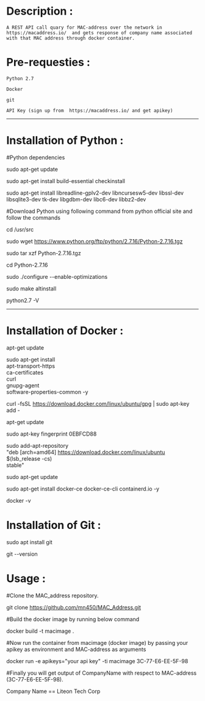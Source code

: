   #  Description :

    A REST API call quary for MAC-address over the network in  https://macaddress.io/  and gets response of company name associated with that MAC address through docker container.

  #  Pre-requesties :

    Python 2.7

    Docker

    git

    API Key (sign up from  https://macaddress.io/ and get apikey)

  ----------------------------------------------------------------------------------------------------------------------------
  #  Installation of Python :

  #Python dependencies

  sudo apt-get update

  sudo apt-get install build-essential checkinstall

  sudo apt-get install libreadline-gplv2-dev libncursesw5-dev libssl-dev libsqlite3-dev tk-dev libgdbm-dev libc6-dev libbz2-dev

  #Download Python using following command from python official site and follow the commands

  cd /usr/src

  sudo wget https://www.python.org/ftp/python/2.7.16/Python-2.7.16.tgz

  sudo tar xzf Python-2.7.16.tgz

  cd Python-2.7.16

  sudo ./configure --enable-optimizations

  sudo make altinstall

  python2.7 -V

  -----------------------------------------------------------------------------------------------------------------------------

  # Installation of Docker :

  apt-get update

  sudo apt-get install \
  apt-transport-https \
  ca-certificates \
  curl \
  gnupg-agent \
  software-properties-common -y

  curl -fsSL https://download.docker.com/linux/ubuntu/gpg | sudo apt-key add -

  apt-get update

  sudo apt-key fingerprint 0EBFCD88

  sudo add-apt-repository \
  "deb [arch=amd64] https://download.docker.com/linux/ubuntu \
  $(lsb_release -cs) \
  stable"

  sudo apt-get update

  sudo apt-get install docker-ce docker-ce-cli containerd.io -y

  docker -v

  # Installation of Git :

  sudo apt install git

  git --version

  # Usage :

  #Clone the MAC_address repository.

  git clone https://github.com/mn450/MAC_Address.git

  #Build the docker image by running below command

  docker build -t macimage .

  #Now run the container from macimage (docker image) by passing your apikey as environment and MAC-address as arguments

  docker run -e apikeys="your api key" -ti macimage 3C-77-E6-EE-5F-98

  #Finally you will get output of CompanyName with respect to MAC-address (3C-77-E6-EE-5F-98).

  Company Name == Liteon Tech Corp
